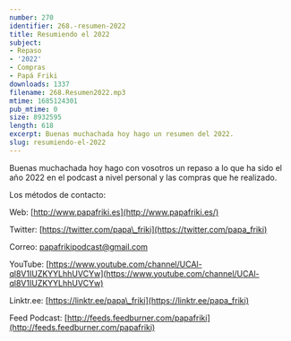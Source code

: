```yaml
---
number: 270
identifier: 268.-resumen-2022
title: Resumiendo el 2022
subject:
- Repaso
- '2022'
- Compras
- Papá Friki
downloads: 1337
filename: 268.Resumen2022.mp3
mtime: 1685124301
pub_mtime: 0
size: 8932595
length: 618
excerpt: Buenas muchachada hoy hago un resumen del 2022.
slug: resumiendo-el-2022
---
```

Buenas muchachada hoy hago con vosotros un repaso a lo que ha sido el año 2022 en el podcast a nivel personal y las compras que he realizado.

Los métodos de contacto:

Web: [http://www.papafriki.es](http://www.papafriki.es/)

Twitter: [https://twitter.com/papa\_friki](https://twitter.com/papa_friki)

Correo: [papafrikipodcast@gmail.com](https://archive.org/details/papafrikipodast@gmail.com)

YouTube: [https://www.youtube.com/channel/UCAl-ql8V1IUZKYYLhhUVCYw](https://www.youtube.com/channel/UCAl-ql8V1IUZKYYLhhUVCYw)

Linktr.ee: [https://linktr.ee/papa\_friki](https://linktr.ee/papa_friki)

Feed Podcast: [http://feeds.feedburner.com/papafriki](http://feeds.feedburner.com/papafriki)